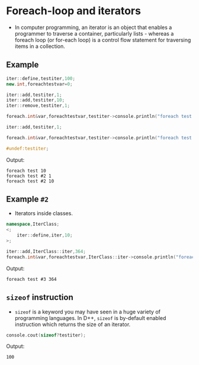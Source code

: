 # Foreach-loop and iterators

- In computer programming, an iterator is an object that enables a programmer to traverse a container, particularly lists - whereas a foreach loop (or for-each loop) is a control flow statement for traversing items in a collection. 

## Example

```cpp
iter::define,testiter,100;
new.int,foreachtestvar=0;

iter::add,testiter,1;
iter::add,testiter,10;
iter::remove,testiter,1;

foreach.int&var,foreachtestvar,testiter->console.println("foreach test {foreachtestvar}");

iter::add,testiter,1;

foreach.int&var,foreachtestvar,testiter->console.println("foreach test #2 {foreachtestvar}");

#undef:testiter;
```

Output:

```
foreach test 10
foreach test #2 1
foreach test #2 10
```

## Example `#2`

- Iterators inside classes.

```cpp
namespace,IterClass;
<;
	iter::define,iter,10;
>;

iter::add,IterClass::iter,364;
foreach.int&var,foreachtestvar,IterClass::iter->console.println("foreach test #3 {foreachtestvar}");
```

Output:

```
foreach test #3 364
```

## `sizeof` instruction

- `sizeof` is a keyword you may have seen in a huge variety of programming languages. In D++, `sizeof` is by-default enabled instruction which returns the size of an iterator.


```cpp
console.cout(sizeof?testiter);
```

Output:

```
100
```